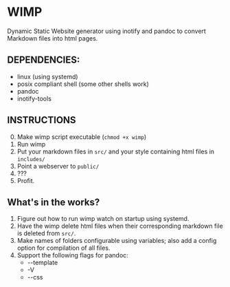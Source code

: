 # WIMP
Dynamic Static Website generator using inotify and pandoc to convert Markdown
files into html pages.

## DEPENDENCIES:
- linux (using systemd)
- posix compliant shell (some other shells work)
- pandoc
- inotify-tools

## INSTRUCTIONS
0. Make wimp script executable (`chmod +x wimp`)
1. Run wimp
2. Put your markdown files in `src/` and your style containing html files in `includes/`
3. Point a webserver to `public/`
4. ???
5. Profit.


## What's in the works?
1. Figure out how to run wimp watch on startup using systemd.
2. Have the wimp delete html files when their corresponding markdown file is deleted
   from `src/`.
3. Make names of folders configurable using variables;
   also add a config option for compilation of all files.
4. Support the following flags for pandoc:
    - --template
    - -V
    - --css
